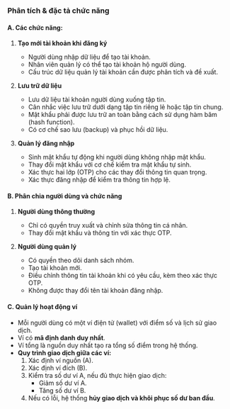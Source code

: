 ### Phân tích & đặc tả chức năng
#### A. Các chức năng:
1. **Tạo mới tài khoản khi đăng ký**
   - Người dùng nhập dữ liệu để tạo tài khoản.
   - Nhân viên quản lý có thể tạo tài khoản hộ người dùng.
   - Cấu trúc dữ liệu quản lý tài khoản cần được phân tích và đề xuất.

2. **Lưu trữ dữ liệu**
   - Lưu dữ liệu tài khoản người dùng xuống tập tin.
   - Cân nhắc việc lưu trữ dưới dạng tập tin riêng lẻ hoặc tập tin chung.
   - Mật khẩu phải được lưu trữ an toàn bằng cách sử dụng hàm băm (hash function).
   - Có cơ chế sao lưu (backup) và phục hồi dữ liệu.

3. **Quản lý đăng nhập**
   - Sinh mật khẩu tự động khi người dùng không nhập mật khẩu.
   - Thay đổi mật khẩu với cơ chế kiểm tra mật khẩu tự sinh.
   - Xác thực hai lớp (OTP) cho các thay đổi thông tin quan trọng.
   - Xác thực đăng nhập để kiểm tra thông tin hợp lệ.

#### B. Phân chia người dùng và chức năng
1. **Người dùng thông thường**
   - Chỉ có quyền truy xuất và chỉnh sửa thông tin cá nhân.
   - Thay đổi mật khẩu và thông tin với xác thực OTP.

2. **Người dùng quản lý**
   - Có quyền theo dõi danh sách nhóm.
   - Tạo tài khoản mới.
   - Điều chỉnh thông tin tài khoản khi có yêu cầu, kèm theo xác thực OTP.
   - Không được thay đổi tên tài khoản đăng nhập.

#### C. Quản lý hoạt động ví
- Mỗi người dùng có một ví điện tử (wallet) với điểm số và lịch sử giao dịch.
- Ví có **mã định danh duy nhất**.
- Ví tổng là nguồn duy nhất tạo ra tổng số điểm trong hệ thống.
- **Quy trình giao dịch giữa các ví:**
  1. Xác định ví nguồn (A).
  2. Xác định ví đích (B).
  3. Kiểm tra số dư ví A, nếu đủ thực hiện giao dịch:
     - Giảm số dư ví A.
     - Tăng số dư ví B.
  4. Nếu có lỗi, hệ thống **hủy giao dịch và khôi phục số dư ban đầu**.
  